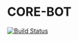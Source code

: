 # CORE-BOT
[![Build Status](https://www.travis-ci.com/Silva01/bot-core.svg?branch=master)](https://www.travis-ci.com/Silva01/bot-core)
